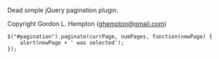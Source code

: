 Dead simple jQuery pagination plugin.

Copyright Gordon L. Hempton (ghempton@gmail.com)

    $("#pagination").paginate(currPage, numPages, function(newPage) {
        alert(newPage + ' was selected');
    });
